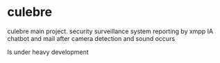 # culebre
culebre main project. security surveillance system reporting by xmpp IA chatbot and mail after camera detection and sound occurs 


Is under heavy development 
